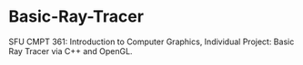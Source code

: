 # Basic-Ray-Tracer
SFU CMPT 361: Introduction to Computer Graphics, Individual Project: Basic Ray Tracer via C++ and OpenGL.
